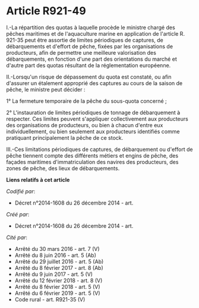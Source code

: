 # Article R921-49

I.-La répartition des quotas à laquelle procède le ministre chargé des pêches maritimes et de l'aquaculture marine en
application de l'article R. 921-35 peut être assortie de limites périodiques de captures, de débarquements et d'effort de
pêche, fixées par les organisations de producteurs, afin de permettre une meilleure valorisation des débarquements, en
fonction d'une part des orientations du marché et d'autre part des quotas résultant de la réglementation européenne. 

II.-Lorsqu'un risque de dépassement du quota est constaté, ou afin d'assurer un étalement approprié des captures au cours de
la saison de pêche, le ministre peut décider : 

1° La fermeture temporaire de la pêche du sous-quota concerné ; 

2° L'instauration de limites périodiques de tonnage de débarquement à respecter. Ces limites peuvent s'appliquer
collectivement aux producteurs des organisations de producteurs, ou bien à chacun d'entre eux individuellement, ou bien
seulement aux producteurs identifiés comme pratiquant principalement la pêche de ce stock. 

III.-Ces limitations périodiques de captures, de débarquement ou d'effort de pêche tiennent compte des différents métiers et
engins de pêche, des façades maritimes d'immatriculation des navires des producteurs, des zones de pêche, des lieux de
débarquements.

**Liens relatifs à cet article**

_Codifié par_:

  - Décret n°2014-1608 du 26 décembre 2014 - art.

_Créé par_:

  - Décret n°2014-1608 du 26 décembre 2014 - art.

_Cité par_:

  - Arrêté du 30 mars 2016 - art. 7 (V)
  - Arrêté du 8 juin 2016 - art. 5 (Ab)
  - Arrêté du 29 juillet 2016 - art. 5 (Ab)
  - Arrêté du 8 février 2017 - art. 8 (Ab)
  - Arrêté du 9 juin 2017 - art. 5 (V)
  - Arrêté du 12 février 2018 - art. 8 (V)
  - Arrêté du 8 février 2018 - art. 5 (V)
  - Arrêté du 6 février 2019 - art. 5 (V)
  - Code rural - art. R921-35 (V)
